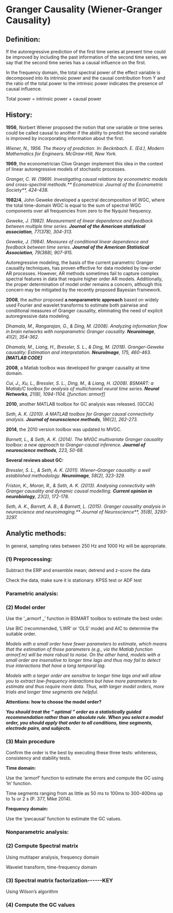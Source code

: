 # Granger Causality (Wiener-Granger Causality)

## Definition:

If the autoregressive prediction of the first time series at present time could be improved by including the past information of the second time series, we say that the second time series has a causal influence on the first.

In the frequency domain, the total spectral power of the effect variable is decomposed into its intrinsic power and the causal contribution from Y and the ratio of the total power to the intrinsic power indicates the presence of causal influence.

Total power = intrinsic power + causal power

## History:

**1956**, Norbert Wiener proposed the notion that one variable or time series could be called causal to another if the ability to predict the second variable is improved by incorporating information about the first.

_Wiener, N., 1956. The theory of prediction. In: Becknbach. E. (Ed.), Modern Mathematics for Engineers. McGraw-Hill, New York._

**1969**, the econometrician Clive Granger implement this idea in the context of linear autoregressive models of stochastic processes.

_Granger, C. W. (1969). Investigating causal relations by econometric models and cross-spectral methods.** Econometrica: Journal of the Econometric Society**, 424-438._

**1982/4**, John Geweke developed a spectral decomposition of WGC, where the total time-domain WGC is equal to the sum of spectral WGC components over all frequencies from zero to the Nyquist frequency.

_Geweke, J. (1982). Measurement of linear dependence and feedback between multiple time series. **Journal of the American statistical association**, 77(378), 304-313._

_Geweke, J. (1984). Measures of conditional linear dependence and feedback between time series. **Journal of the American Statistical Association**, 79(388), 907-915._

Autoregressive modeling, the basis of the current parametric Granger causality techniques, has proven effective for data modeled by low-order AR processes. However, AR methods sometimes fail to capture complex spectral features in data that require higher order AR models. Additionally, the proper determination of model order remains a concern, although this concern may be mitigated by the recently proposed Bayesian framework.

**2008**, the author proposed **a nonparametric approach** based on widely used Fourier and wavelet transforms to estimate both pairwise and conditional measures of Granger causality, eliminating the need of explicit autoregressive data modeling.

_Dhamala, M., Rangarajan, G., & Ding, M. (2008). Analyzing information flow in brain networks with nonparametric Granger causality. **Neuroimage**, 41(2), 354-362._

_Dhamala, M., Liang, H., Bressler, S. L., & Ding, M. (2018). Granger-Geweke causality: Estimation and interpretation. **NeuroImage**, 175, 460-463. **[MATLAB CODE]**_

**2008**, a Matlab toolbox was developed for granger causality at time domain.

_Cui, J., Xu, L., Bressler, S. L., Ding, M., & Liang, H. (2008). BSMART: a Matlab/C toolbox for analysis of multichannel neural time series. **Neural Networks**, 21(8), 1094-1104. [function: armorf]_

**2010**, another MATLAB toolbox for GC analysis was released. [GCCA]

_Seth, A. K. (2010). A MATLAB toolbox for Granger causal connectivity analysis. **Journal of neuroscience methods**, 186(2), 262-273._

**2014**, the 2010 version toolbox was updated to MVGC.

_Barnett, L., & Seth, A. K. (2014). The MVGC multivariate Granger causality toolbox: a new approach to Granger-causal inference. **Journal of neuroscience methods**, 223, 50-68._

**Several reviews about GC:**

_Bressler, S. L., & Seth, A. K. (2011). Wiener–Granger causality: a well established methodology. **Neuroimage**, 58(2), 323-329._

_Friston, K., Moran, R., & Seth, A. K. (2013). Analysing connectivity with Granger causality and dynamic causal modelling. **Current opinion in neurobiology**, 23(2), 172-178._

_Seth, A. K., Barrett, A. B., & Barnett, L. (2015). Granger causality analysis in neuroscience and neuroimaging.** Journal of Neuroscience**, 35(8), 3293-3297._

## Analytic methods:

In general, sampling rates between 250 Hz and 1000 Hz will be appropriate.

### (1) Preprocessing:

Subtract the ERP and ensemble mean; detrend and z-score the data

Check the data, make sure it is stationary. KPSS test or ADF test

### Parametric analysis:

### (2) Model order

Use the ‘_armorf _’ function in BSMART toolbox to estimate the best order.

Use BIC (recommended, ‘LWR’ or ‘OLS’ mode) and AIC to determine the suitable order.

_Models with a small order have fewer parameters to estimate, which means that the estimation of those parameters (e.g., via the Matlab function armorf.m) will be more robust to noise. On the other hand, models with a small order are insensitive to longer time lags and thus may fail to detect true interactions that have a long temporal lag._

_Models with a larger order are sensitive to longer time lags and will allow you to extract low-frequency interactions but have more parameters to estimate and thus require more data. Thus, with larger model orders, more trials and longer time segments are helpful._

**Attentions: how to choose the model order?**

**_You should treat the “ optimal ” order as a statistically guided recommendation rather than an absolute rule. When you select a model order, you should apply that order to all conditions, time segments, electrode pairs, and subjects._**

### (3) Main procedure

Confirm the order is the best by executing these three tests: whiteness, consistency and stability tests.

**Time domain:**

Use the ‘armorf’ function to estimate the errors and compute the GC using ‘ln’ function.

Time segments ranging from as little as 50 ms to 100ms to 300-400ms up to 1s or 2 s (P. 377, Mike 2014).

**Frequency domain:**

Use the ‘pwcausal’ function to estimate the GC values.


### Nonparametric analysis:

### (2) Compute Spectral matrix

Using mutitaper analysis, frequency domain

Wavelet transform, time-frequency domain

### (3) Spectral matrix factorization------KEY

Using Wilson’s algorithm

### (4) Compute the GC values

